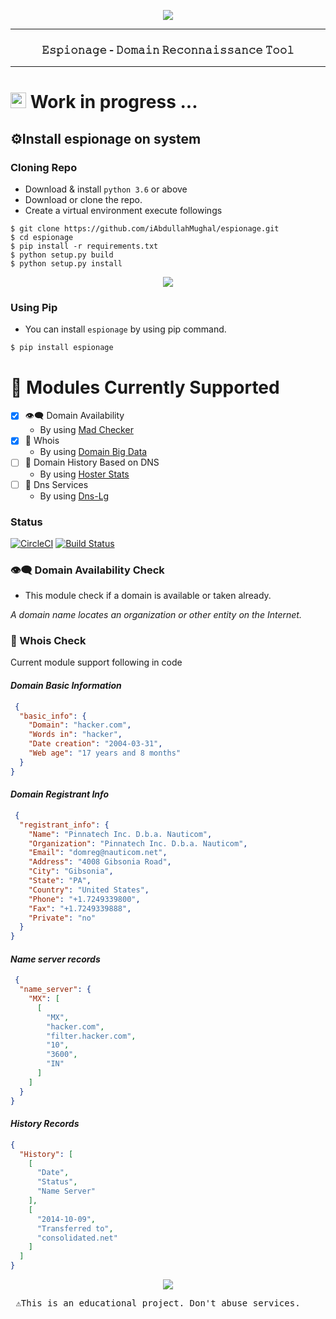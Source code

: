 <p align="center">
<img src="https://lh3.googleusercontent.com/NfYrnpBuMyqZGwGqBZ9HR7j0NmuZWaEIOdWq-ZBxoylsWHhVaTXKD_8VJPhZk_-QFyUoJZFRxAYeYM5iphN2A0UeyqD_Hd8w-rpRhzlYQWv01o9GK9Q9mWnTPulNkedLjlZMdkz9" />
</p>

---
<center>
<h3>𝙴𝚜𝚙𝚒𝚘𝚗𝚊𝚐𝚎 - 𝙳𝚘𝚖𝚊𝚒𝚗 𝚁𝚎𝚌𝚘𝚗𝚗𝚊𝚒𝚜𝚜𝚊𝚗𝚌𝚎 𝚃𝚘𝚘𝚕</h3>
</center>

---


# <p> <img width="25" height="25" src="https://cdn-icons-png.flaticon.com/512/1716/1716764.png">  Work in progress ... </p>

## ⚙️Install espionage on system

### Cloning Repo

- Download & install `python 3.6` or above
- Download or clone the repo.
- Create a virtual environment execute followings

```shell
$ git clone https://github.com/iAbdullahMughal/espionage.git
$ cd espionage
$ pip install -r requirements.txt
$ python setup.py build
$ python setup.py install
```

<p align="center">
<img src="https://lh3.googleusercontent.com/q7y3lieNJ4wTPXHr2nzmsgW_Qj4beP4d1ECDxMreOBFLTcGcl5g6q1E6PEw8RhFTmIiuVYKdFTohfd5YNdb9I3HIU6WQ091Qe_bco3LzDZ2ruA6JEhdJdt0Uyrtu4ycu6frhAYck" />
</p>

### Using Pip

- You can install `espionage` by using pip command.

```shell
$ pip install espionage
```

# 🔗 Modules Currently Supported

- [x] 👁️‍🗨️ Domain Availability
    - By using [Mad Checker](https://madchecker.com/)
- [x] 📖 Whois
    - By using [Domain Big Data](https://domainbigdata.com/)
- [ ] 📜 Domain History Based on DNS
    - By using [Hoster Stats](http://www.hosterstats.com)
- [ ] 🎁 Dns Services ️
    - By using [Dns-Lg](http://www.dns-lg.com)


### Status 
[![CircleCI](https://circleci.com/gh/iAbdullahMughal/espionage/tree/main.svg?style=svg)](https://circleci.com/gh/iAbdullahMughal/espionage/tree/main) [![Build Status](https://app.travis-ci.com/iAbdullahMughal/espionage.svg?branch=main)](https://app.travis-ci.com/iAbdullahMughal/espionage) 
### 👁️‍🗨️ Domain Availability Check

- This module check if a domain is available or taken already.

*A domain name locates an organization or other entity on the Internet.*

### 📖 Whois Check

Current module support following in code

#### *Domain Basic Information*

```json
 {
  "basic_info": {
    "Domain": "hacker.com",
    "Words in": "hacker",
    "Date creation": "2004-03-31",
    "Web age": "17 years and 8 months"
  }
}
```

#### *Domain Registrant Info*

```json
 {
  "registrant_info": {
    "Name": "Pinnatech Inc. D.b.a. Nauticom",
    "Organization": "Pinnatech Inc. D.b.a. Nauticom",
    "Email": "domreg@nauticom.net",
    "Address": "4008 Gibsonia Road",
    "City": "Gibsonia",
    "State": "PA",
    "Country": "United States",
    "Phone": "+1.7249339800",
    "Fax": "+1.7249339888",
    "Private": "no"
  }
}
```

#### *Name server records*

```json
 {
  "name_server": {
    "MX": [
      [
        "MX",
        "hacker.com",
        "filter.hacker.com",
        "10",
        "3600",
        "IN"
      ]
    ]
  }
}
```

#### *History Records*

```json
{
  "History": [
    [
      "Date",
      "Status",
      "Name Server"
    ],
    [
      "2014-10-09",
      "Transferred to",
      "consolidated.net"
    ]
  ]
}


```

<p align="center">
<img src="https://lh5.googleusercontent.com/k4aYijBl_3uZByKt019ALda93wNcnLSPuKUt1I8I8A4wahMrAHtekyUzu8gvi3qSoB_4Y6e78El9JGOLy4aLdC23vm-dDuqRjhBfliEKMorA2kokG0ED5drQnC25HdHXkN825t1a" />
</p>


<pre> ⚠️This is an educational project. Don't abuse services.</pre>



 
